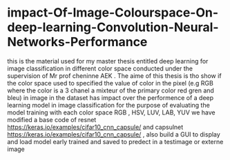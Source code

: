# impact-Of-Image-Colourspace-On-deep-learning-Convolution-Neural-Networks-Performance
this is the material used for my master thesis entitled deep learning for image classification in different color space
conducted under the supervision of Mr prof cheninne AEK .
The aime of this thesis is tho show if the color space used to specified the value of color in the pixel (e.g RGB where the color is a 3 chanel  a mixteur of the primary color red gren and bleu) 
in image in the dataset has impact over the performence of a deep learning model in image classification 
for the purpose of evaluating the model training with each color space RGB , HSV, LUV, LAB, YUV we have modified a base code 
of resnet https://keras.io/examples/cifar10_cnn_capsule/ and capsulnet https://keras.io/examples/cifar10_cnn_capsule/ , 
also build a GUI to display and load model early trained and saved to predect in a testimage or externe image 
